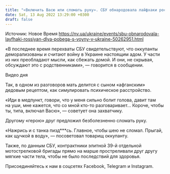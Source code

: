 ```yaml
---
title: "«Включить Васю или сломать руку». СБУ обнародовала лайфхаки россиян для побега с войны в Украине"
date: Sat, 13 Aug 2022 13:29:00 +0300
draft: false
---
```

Источник: Новое Время https://nv.ua/ukraine/events/sbu-obnarodovala-layfhaki-rossiyan-dlya-pobega-s-voyny-v-ukraine-50262951.html


«В последнее время перехваты СБУ свидетельствуют, что оккупанты деморализованы и считают войну в Украине настоящим адом. У части из них преобладают мысли, как сбежать домой. И они, не скрывая, обсуждают это с родственниками», — говорится в сообщении.

 Видео дня  

Так, в одном из разговоров мать делится с сыном «афганским» дедовым рецептом, как симулировать психическое расстройство.

«Иди в медпункт, говори, что у меня сильно болит голова, давит там на уши, мне кажется, что со мной кто-то разговаривает… Короче, чтобы ты, типа, включал Васю», — советует она захватчику.

Другому «герою» друг предложил безболезненно сломать руку.

«Нажрись и с танка пизд***сь. Главное, чтобы шею не сломал. Прыгай, как щучкой в воду», — посоветовал товарищ оккупанту.

Также, по данным СБУ, контрактники элитной 39-й отдельной мотострелковой бригады прямо на марше простреливали друг другу мягкие части тела, чтобы не было последствий для здоровья.

Присоединяйтесь к нам в соцсетях Facebook, Telegram и Instagram.
